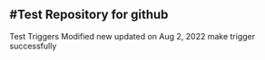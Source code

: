 #Test Repository for github
------
Test Triggers
Modified new
updated on Aug 2, 2022
make trigger successfully

